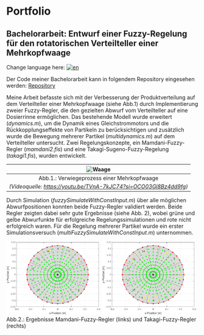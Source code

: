 # Portfolio

## Bachelorarbeit: Entwurf einer Fuzzy-Regelung für den rotatorischen Verteilteller einer Mehrkopfwaage

Change language here: [![en](https://img.shields.io/badge/lang-en-red)](README.en.html)

Der Code meiner Bachelorarbeit kann in folgendem Repository eingesehen werden: [Repository](https://github.com/alexandernit/github-portfolio)

Meine Arbeit befasste sich mit der Verbesserung der Produktverteilung auf dem Verteilteller einer Mehrkopfwaage (siehe Abb.1) durch Implementierung zweier Fuzzy-Regler, die den gezielten Abwurf vom Verteilteller auf eine Dosierrinne ermöglichen. Das bestehende Modell wurde erweitert (*dynamics.m*), um die Dynamik eines Gleichstrommotors und die Rückkopplungseffekte von Partikeln zu berücksichtigen und zusätzlich wurde die Bewegung mehrerer Partikel (*multidynamics.m*) auf dem Verteilteller untersucht. Zwei Regelungskonzepte, ein Mamdani-Fuzzy-Regler (*mamdani2.fis*) und eine Takagi-Sugeno-Fuzzy-Regelung (*takagi1.fis*), wurden entwickelt.

| ![Waage](docs/ezgif.com-optimize.gif) |
| :--: |
| Abb.1.: Verwiegeprozess einer Mehrkopfwaage |
|*(Videoquelle: https://youtu.be/TVnA-7kJC74?si=OCO03Gl8Bz4dd9fg)* |


Durch Simulation (*fuzzySimulateWithConstInput.m*) über alle möglichen Abwurfpositionen konnten beide Fuzzy-Regler validiert werden. Beide Regler zeigten dabei sehr gute Ergebnisse (siehe Abb. 2), wobei grüne und gelbe Abwurfunkte für erfolgreiche Regelungssimulationen und rote nicht erfolgreich waren. Für die Regelung mehrerer Partikel wurde ein erster Simulationsversuch (*multiFuzzySimulateWithConstInput.m*) unternommen.

<img src="docs/mamdani.png" width="49%" height="50%">  <img src="docs/takagi.png" width="49%" height="50%"> 
Abb.2.: Ergebnisse Mamdani-Fuzzy-Regler (links) und Takagi-Fuzzy-Regler (rechts)


